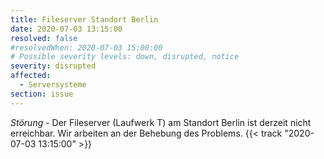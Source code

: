 ```yaml
---
title: Fileserver Standort Berlin
date: 2020-07-03 13:15:00
resolved: false
#resolvedWhen: 2020-07-03 15:00:00
# Possible severity levels: down, disrupted, notice
severity: disrupted
affected:
  - Serversysteme
section: issue
---
```


*Störung* - Der Fileserver (Laufwerk T) am Standort Berlin ist derzeit nicht erreichbar. Wir arbeiten an der Behebung des Problems. {{< track "2020-07-03 13:15:00" >}}
